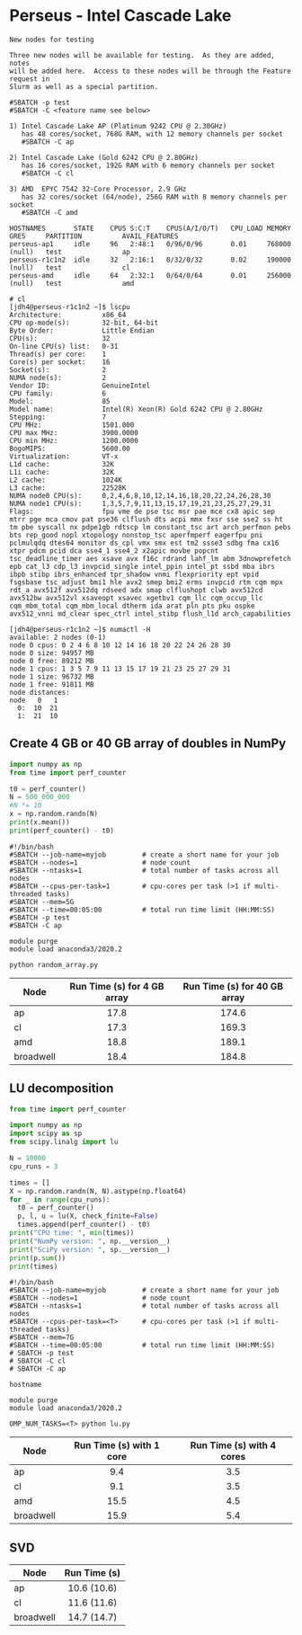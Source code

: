 # Perseus - Intel Cascade Lake

```
New nodes for testing 

Three new nodes will be available for testing.  As they are added, notes
will be added here.  Access to these nodes will be through the Feature request in
Slurm as well as a special partition.

#SBATCH -p test
#SBATCH -C <feature name see below>

1) Intel Cascade Lake AP (Platinum 9242 CPU @ 2.30GHz) 
   has 48 cores/socket, 768G RAM, with 12 memory channels per socket
   #SBATCH -C ap

2) Intel Cascade Lake (Gold 6242 CPU @ 2.80GHz)
   has 16 cores/socket, 192G RAM with 6 memory channels per socket
   #SBATCH -C cl

3) AMD  EPYC 7542 32-Core Processor, 2.9 GHz
   has 32 cores/socket (64/node), 256G RAM with 8 memory channels per socket
   #SBATCH -C amd
```

```
HOSTNAMES       STATE    CPUS S:C:T    CPUS(A/I/O/T)   CPU_LOAD MEMORY   GRES     PARTITION          AVAIL_FEATURES
perseus-ap1     idle     96   2:48:1   0/96/0/96       0.01     768000   (null)   test               ap
perseus-r1c1n2  idle     32   2:16:1   0/32/0/32       0.02     190000   (null)   test               cl
perseus-amd     idle     64   2:32:1   0/64/0/64       0.01     256000   (null)   test               amd
```

```
# cl
[jdh4@perseus-r1c1n2 ~]$ lscpu
Architecture:          x86_64
CPU op-mode(s):        32-bit, 64-bit
Byte Order:            Little Endian
CPU(s):                32
On-line CPU(s) list:   0-31
Thread(s) per core:    1
Core(s) per socket:    16
Socket(s):             2
NUMA node(s):          2
Vendor ID:             GenuineIntel
CPU family:            6
Model:                 85
Model name:            Intel(R) Xeon(R) Gold 6242 CPU @ 2.80GHz
Stepping:              7
CPU MHz:               1501.000
CPU max MHz:           3900.0000
CPU min MHz:           1200.0000
BogoMIPS:              5600.00
Virtualization:        VT-x
L1d cache:             32K
L1i cache:             32K
L2 cache:              1024K
L3 cache:              22528K
NUMA node0 CPU(s):     0,2,4,6,8,10,12,14,16,18,20,22,24,26,28,30
NUMA node1 CPU(s):     1,3,5,7,9,11,13,15,17,19,21,23,25,27,29,31
Flags:                 fpu vme de pse tsc msr pae mce cx8 apic sep mtrr pge mca cmov pat pse36 clflush dts acpi mmx fxsr sse sse2 ss ht tm pbe syscall nx pdpe1gb rdtscp lm constant_tsc art arch_perfmon pebs bts rep_good nopl xtopology nonstop_tsc aperfmperf eagerfpu pni pclmulqdq dtes64 monitor ds_cpl vmx smx est tm2 ssse3 sdbg fma cx16 xtpr pdcm pcid dca sse4_1 sse4_2 x2apic movbe popcnt tsc_deadline_timer aes xsave avx f16c rdrand lahf_lm abm 3dnowprefetch epb cat_l3 cdp_l3 invpcid_single intel_ppin intel_pt ssbd mba ibrs ibpb stibp ibrs_enhanced tpr_shadow vnmi flexpriority ept vpid fsgsbase tsc_adjust bmi1 hle avx2 smep bmi2 erms invpcid rtm cqm mpx rdt_a avx512f avx512dq rdseed adx smap clflushopt clwb avx512cd avx512bw avx512vl xsaveopt xsavec xgetbv1 cqm_llc cqm_occup_llc cqm_mbm_total cqm_mbm_local dtherm ida arat pln pts pku ospke avx512_vnni md_clear spec_ctrl intel_stibp flush_l1d arch_capabilities
```

```
[jdh4@perseus-r1c1n2 ~]$ numactl -H
available: 2 nodes (0-1)
node 0 cpus: 0 2 4 6 8 10 12 14 16 18 20 22 24 26 28 30
node 0 size: 94957 MB
node 0 free: 89212 MB
node 1 cpus: 1 3 5 7 9 11 13 15 17 19 21 23 25 27 29 31
node 1 size: 96732 MB
node 1 free: 91811 MB
node distances:
node   0   1 
  0:  10  21 
  1:  21  10
```

## Create 4 GB or 40 GB array of doubles in NumPy

```python
import numpy as np
from time import perf_counter

t0 = perf_counter()
N = 500_000_000
#N *= 10
x = np.random.randn(N)
print(x.mean())
print(perf_counter() - t0)
```

```
#!/bin/bash
#SBATCH --job-name=myjob         # create a short name for your job
#SBATCH --nodes=1                # node count
#SBATCH --ntasks=1               # total number of tasks across all nodes
#SBATCH --cpus-per-task=1        # cpu-cores per task (>1 if multi-threaded tasks)
#SBATCH --mem=5G
#SBATCH --time=00:05:00          # total run time limit (HH:MM:SS)
#SBATCH -p test
#SBATCH -C ap

module purge
module load anaconda3/2020.2

python random_array.py
```

| Node          | Run Time (s) for 4 GB array  | Run Time (s) for 40 GB array |
| ------------- |:----------------------------:|:----------------------------:|
| ap            | 17.8      | 174.6 |
| cl            | 17.3      | 169.3 |
| amd           | 18.8      | 189.1 |
| broadwell     | 18.4      | 184.8 |

## LU decomposition

```python
from time import perf_counter

import numpy as np
import scipy as sp
from scipy.linalg import lu

N = 10000
cpu_runs = 3

times = []
X = np.random.randn(N, N).astype(np.float64)
for _ in range(cpu_runs):
  t0 = perf_counter()
  p, l, u = lu(X, check_finite=False)
  times.append(perf_counter() - t0)
print("CPU time: ", min(times))
print("NumPy version: ", np.__version__)
print("SciPy version: ", sp.__version__)
print(p.sum())
print(times)
```

```
#!/bin/bash
#SBATCH --job-name=myjob         # create a short name for your job
#SBATCH --nodes=1                # node count
#SBATCH --ntasks=1               # total number of tasks across all nodes
#SBATCH --cpus-per-task=<T>      # cpu-cores per task (>1 if multi-threaded tasks)
#SBATCH --mem=7G
#SBATCH --time=00:05:00          # total run time limit (HH:MM:SS)
# SBATCH -p test
# SBATCH -C cl
# SBATCH -C ap

hostname

module purge
module load anaconda3/2020.2

OMP_NUM_TASKS=<T> python lu.py
```

| Node          | Run Time (s) with 1 core | Run Time (s) with 4 cores | 
| ------------- |:-------------:|:------------------------------------:|
| ap            | 9.4           | 3.5  | 
| cl            | 9.1           | 3.5  |
| amd           | 15.5          | 4.5  |
| broadwell     | 15.9          | 5.4  |

## SVD

| Node          | Run Time (s)  |
| ------------- |:-------------:|
| ap            | 10.6 (10.6)   |
| cl            | 11.6 (11.6)   |
| broadwell     | 14.7 (14.7)   |
